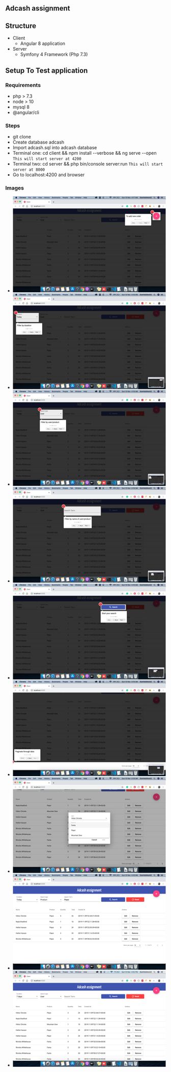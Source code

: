 ## Adcash assignment

## Structure
  - Client
    - Angular 8 application
  - Server
    - Symfony 4 Framework (Php 7.3)


## Setup To Test application

### Requirements
  - php > 7.3
  - node > 10
  - mysql 8
  - @angular/cli

### Steps
  - git clone
  - Create database adcash
  - Import adcash.sql into adcash database
  - Terminal one: cd client && npm install --verbose && ng serve --open `This will start server at 4200`
  - Terminal two: cd server && php bin/console server:run `This will start server at 8000`
  - Go to localhost:4200 and browser

### Images
  - ![Screenshot 1](./images/01.png)
  - ![Screenshot 2](./images/02.png)
  - ![Screenshot 3](./images/03.png)
  - ![Screenshot 4](./images/04.png)
  - ![Screenshot 5](./images/05.png)
  - ![Screenshot 6](./images/06.png)
  - ![Screenshot 7](./images/07.png)
  - ![Screenshot 8](./images/08.png)
  - ![Screenshot 9](./images/09.png)    

  
